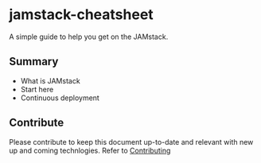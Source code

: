 # jamstack-cheatsheet

A simple guide to help you get on the JAMstack.

## Summary

- What is JAMstack
- Start here
- Continuous deployment

## Contribute

Please contribute to keep this document up-to-date and relevant with new up and coming technlogies. Refer to [Contributing](./contributing.md)
